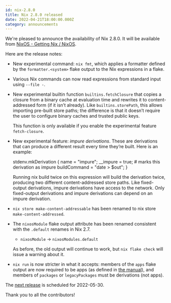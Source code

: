 ```yaml
---
id: nix-2.8.0
title: Nix 2.8.0 released
date: 2022-04-21T18:00:00.000Z
category: announcements
---
```

We're pleased to announce the availability of Nix 2.8.0. It will be available from [NixOS - Getting Nix / NixOS](https://nixos.org/download).

Here are the release notes:

*   New experimental command: `nix fmt`, which applies a formatter defined by the `formatter.<system>` flake output to the Nix expressions in a flake.
*   Various Nix commands can now read expressions from standard input using `--file -`.
*   New experimental builtin function `builtins.fetchClosure` that copies a closure from a binary cache at evaluation time and rewrites it to content-addressed form (if it isn’t already). Like `builtins.storePath`, this allows importing pre-built store paths; the difference is that it doesn’t require the user to configure binary caches and trusted public keys.

    This function is only available if you enable the experimental feature `fetch-closure`.

*   New experimental feature: _impure derivations_. These are derivations that can produce a different result every time they’re built. Here is an example:

    stdenv.mkDerivation {
      name = "impure";
      \_\_impure = true; # marks this derivation as impure
      buildCommand = "date > $out";
    }

    Running nix build twice on this expression will build the derivation twice, producing two different content-addressed store paths. Like fixed-output derivations, impure derivations have access to the network. Only fixed-output derivations and impure derivations can depend on an impure derivation.

*   `nix store make-content-addressable` has been renamed to nix store `make-content-addressed`.
*   The `nixosModule` flake output attribute has been renamed consistent with the `.default` renames in Nix 2.7.

    *   `nixosModule` → `nixosModules.default`

    As before, the old output will continue to work, but `nix flake check` will issue a warning about it.

*   `nix run` is now stricter in what it accepts: members of the `apps` flake output are now required to be apps (as defined in [the manual](https://nixos.org/manual/nix/stable/command-ref/new-cli/nix3-run.html#apps)), and members of `packages` or `legacyPackages` must be derivations (not apps).

The [next release](https://github.com/NixOS/nix/milestone/17) is scheduled for 2022-05-30.

Thank you to all the contributors!
